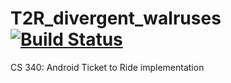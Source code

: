 # T2R_divergent_walruses [![Build Status](https://travis-ci.org/kjohnsen/T2R_divergent_walruses.svg?branch=master)](https://travis-ci.org/kjohnsen/T2R_divergent_walruses)
CS 340: Android Ticket to Ride implementation
